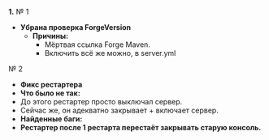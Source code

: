 **1.**
№ 1
* **Убрана проверка ForgeVersion**
  * **Причины:**
    * Мёртвая ссылка Forge Maven.
    * Включить всё же можно, в server.yml
    
№ 2
* **Фикс рестартера**
 * **Что было не так:**
  * До этого рестартер просто выключал сервер.
  * Сейчас же, он адекватно закрывает + включает сервер.
  * **Найденные баги:**
   * **Рестартер после 1 рестарта перестаёт закрывать старую консоль.**